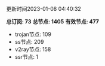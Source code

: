 更新时间2023-01-08 04:40:32

**总订阅: 73**
**总节点: 1405**
**有效节点: 477**
- trojan节点: 109
- ss节点: 209
- v2ray节点: 158
- ssr节点: 1
